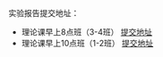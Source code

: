 实验报告提交地址：
- 理论课早上8点班（3-4班） [提交地址](https://send2me.cn/xBh7fqz1/R1Wpv0hnKIH_CA==)
- 理论课早上10点班（1-2班） [提交地址](https://send2me.cn/z92qUelb/TkajE4VFqJL51A==)
